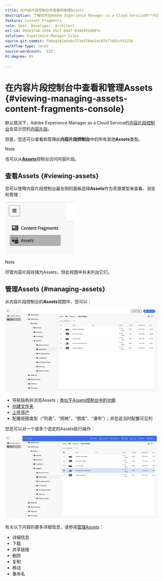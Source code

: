 ```yaml
---
title: 在内容片段控制台中查看和管理Assets
description: 了解如何在Adobe Experience Manager as a Cloud Service的**内容片段控制台**中查看和管理Assets。
feature: Content Fragments
role: User, Developer, Architect
exl-id: 865e1fa8-2956-45cf-9dd7-034d491808fe
solution: Experience Manager Sites
source-git-commit: f66ea281e6abc373e9704e14c97b77d82c55323b
workflow-type: tm+mt
source-wordcount: '212'
ht-degree: 6%

---
```


# 在内容片段控制台中查看和管理Assets {#viewing-managing-assets-content-fragments-console}

默认情况下，Adobe Experience Manager as a Cloud Service的[内容片段控制台](/help/sites-cloud/administering/content-fragments/managing.md#content-fragments-console)会显示您的[内容片段](/help/sites-cloud/administering/content-fragments/overview.md)。

但是，您还可以查看和管理此&#x200B;**内容片段控制台**&#x200B;中的所有其他&#x200B;**Assets**&#x200B;类型。

>[!NOTE]
>
>也可以从&#x200B;**[Assets](/help/assets/overview.md)**&#x200B;控制台访问内容片段。

## 查看Assets {#viewing-assets}

您可以使用内容片段控制台最左侧的面板选择&#x200B;**Assets**&#x200B;作为资源类型来查看、浏览和管理：

![内容片段控制台 — 导航](/help/sites-cloud/administering/content-fragments/assets/cf-console-assets-navigation.png)

>[!NOTE]
>
>尽管内容片段存储为Assets，但此视图中并未列出它们。

## 管理Assets {#managing-assets}

从内容片段控制台的&#x200B;**Assets**&#x200B;视图中，您可以：

![内容片段控制台 — 浏览资产](/help/sites-cloud/administering/content-fragments/assets/cf-console-assets-browse.png)

* 导航结构并浏览Assets；[类似于Assets控制台中的功能](/help/assets/navigate-assets-view.md)
* [创建文件夹](/help/assets/manage-digital-assets.md#creating-folders)
* [上传资产](/help/assets/add-delete-assets-view.md)
* 配置视图类型（“列表”、“网格”、“图库”、“瀑布”）；并在适当时配置可见列

您还可以对一个或多个选定的Assets执行操作：

![内容片段控制台 — 选定资产的操作](/help/sites-cloud/administering/content-fragments/assets/cf-console-assets-actions.png)

有关以下内容的更多详细信息，请参阅[管理Assets](/help/assets/manage-organize-assets-view.md)：

* 详细信息
* 下载
* 共享链接
* 删除
* 复制
* 移动
* 重命名
